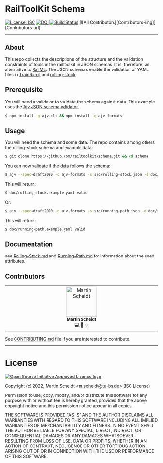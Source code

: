 # RailToolKit Schema

[![License: ISC][license-img]][license-url] [![DOI][zenodo-img]][zenodo-url] [![Build Status][ci-img]][ci-url] [![All Contributors][Contributors-img]][Contributors-url]

------------

## About

  This repo collects the descriptions of the structure and the validation constraints of tools in the railtoolkit in JSON schemas. It is, therefore, an alternative to [RailML](https://www.railml.org/). The JSON schemas enable the validation of YAML files in [TrainRun.jl](https://github.com/railtoolkit/TrainRun.jl.git) and [rolling-stock](https://github.com/railtoolkit/rolling-stock.git).

## Prerequisite

  You will need a validator to validate the schema against data. This example uses the [Ajv JSON schema validator](https://ajv.js.org).
  ```bash
  $ npm install -g ajv-cli && npm install -g ajv-formats
  ```

## Usage

  You will need the schema and some data. The repo contains among others the rolling-stock schema and example data:
  ```bash
  $ git clone https://github.com/railtoolkit/schema.git && cd schema
  ```

  You can now validate if the data follows the schema:
  ```bash
  $ ajv --spec=draft2020 -c ajv-formats -s src/rolling-stock.json -d doc/rolling-stock.example.yaml
  ```
  This will return:
  ```bash
  $ doc/rolling-stock.example.yaml valid
  ```
  Or:
  ```bash
  $ ajv --spec=draft2020 -c ajv-formats -s src/running-path.json -d doc/running-path.example.yaml
  ```
  This will return:
  ```bash
  $ doc/running-path.example.yaml valid
  ```

## Documentation

  see [Rolling-Stock.md](https://github.com/railtoolkit/schema/blob/main/doc/Rolling-Stock.md) and [Running-Path.md](https://github.com/railtoolkit/schema/blob/main/doc/Running-Path.md) for information about the used attributes.

## Contributors

<!-- ALL-CONTRIBUTORS-LIST:START - Do not remove or modify this section -->
<!-- prettier-ignore-start -->
<!-- markdownlint-disable -->
<table>
  <tbody>
    <tr>
      <td align="center" valign="top" width="14.28%"><a href="https://github.com/kaat0"><img src="https://avatars.githubusercontent.com/u/142348?v=4?s=100" width="100px;" alt="Martin Scheidt"/><br /><sub><b>Martin Scheidt</b></sub></a><br /><a href="#code-kaat0" title="Code">💻</a> <a href="#doc-kaat0" title="Documentation">📖</a> <a href="#example-kaat0" title="Examples">💡</a></td>
    </tr>
  </tbody>
</table>

<!-- markdownlint-restore -->
<!-- prettier-ignore-end -->

<!-- ALL-CONTRIBUTORS-LIST:END -->

See [CONTRIBUTING.md](https://github.com/railtoolkit/schema/blob/main/CONTRIBUTING.md) file if you are interested to contribute.

------------

# License
  
  [![Open Source Initiative Approved License logo](https://149753425.v2.pressablecdn.com/wp-content/uploads/2009/06/OSIApproved_100X125.png "Open Source Initiative Approved License logo")](https://opensource.org)

  Copyright (c) 2022, Martin Scheidt \<m.scheidt@tu-bs.de\> (ISC License)

  Permission to use, copy, modify, and/or distribute this software for any purpose with or without fee is hereby granted, provided that the above copyright notice and this permission notice appear in all copies.

  THE SOFTWARE IS PROVIDED "AS IS" AND THE AUTHOR DISCLAIMS ALL WARRANTIES WITH REGARD TO THIS SOFTWARE INCLUDING ALL IMPLIED WARRANTIES OF MERCHANTABILITY AND FITNESS. IN NO EVENT SHALL THE AUTHOR BE LIABLE FOR ANY SPECIAL, DIRECT, INDIRECT, OR CONSEQUENTIAL DAMAGES OR ANY DAMAGES WHATSOEVER RESULTING FROM LOSS OF USE, DATA OR PROFITS, WHETHER IN AN ACTION OF CONTRACT, NEGLIGENCE OR OTHER TORTIOUS ACTION, ARISING OUT OF OR IN CONNECTION WITH THE USE OR PERFORMANCE OF THIS SOFTWARE.

[license-img]: https://img.shields.io/badge/license-ISC-green.svg
[license-url]: https://opensource.org/licenses/ISC

[ci-img]: https://github.com/railtoolkit/schema/actions/workflows/testing.yaml/badge.svg?branch=main
[ci-url]: https://github.com/railtoolkit/schema/actions/workflows/testing.yaml?query=branch%3Amain

[zenodo-img]: https://zenodo.org/badge/DOI/10.5281/zenodo.6462039.svg
[zenodo-url]: https://doi.org/10.5281/zenodo.6462039
